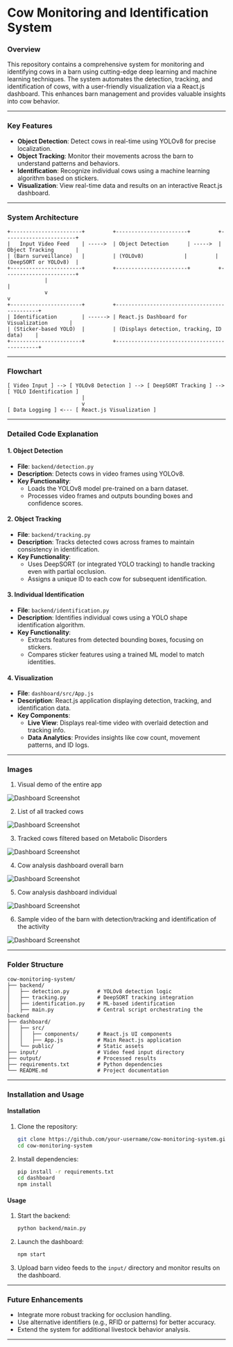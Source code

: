 # Cow Monitoring and Identification System

### **Overview**

This repository contains a comprehensive system for monitoring and identifying cows in a barn using cutting-edge deep learning and machine learning techniques. The system automates the detection, tracking, and identification of cows, with a user-friendly visualization via a React.js dashboard. This enhances barn management and provides valuable insights into cow behavior.

---

### **Key Features**
- **Object Detection**: Detect cows in real-time using YOLOv8 for precise localization.
- **Object Tracking**: Monitor their movements across the barn to understand patterns and behaviors.
- **Identification**: Recognize individual cows using a machine learning algorithm based on stickers.
- **Visualization**: View real-time data and results on an interactive React.js dashboard.

---

### **System Architecture**

```plaintext
+-----------------------+         +-----------------------+         +-----------------------+
|   Input Video Feed    | ----->  | Object Detection      | ----->  | Object Tracking       |
| (Barn surveillance)   |         | (YOLOv8)             |         | (DeepSORT or YOLOv8)  |
+-----------------------+         +-----------------------+         +-----------------------+
            |                                                                   |
            v                                                                   v
+-----------------------+         +---------------------------------------------+
| Identification        | ------> | React.js Dashboard for Visualization       |
| (Sticker-based YOLO)  |         | (Displays detection, tracking, ID data)    |
+-----------------------+         +---------------------------------------------+
```

---

### **Flowchart**

```plaintext
[ Video Input ] --> [ YOLOv8 Detection ] --> [ DeepSORT Tracking ] --> [ YOLO Identification ]
                        |
                        v
[ Data Logging ] <--- [ React.js Visualization ]
```

---

### **Detailed Code Explanation**

#### **1. Object Detection**
- **File**: `backend/detection.py`
- **Description**: Detects cows in video frames using YOLOv8.
- **Key Functionality**:
  - Loads the YOLOv8 model pre-trained on a barn dataset.
  - Processes video frames and outputs bounding boxes and confidence scores.

#### **2. Object Tracking**
- **File**: `backend/tracking.py`
- **Description**: Tracks detected cows across frames to maintain consistency in identification.
- **Key Functionality**:
  - Uses DeepSORT (or integrated YOLO tracking) to handle tracking even with partial occlusion.
  - Assigns a unique ID to each cow for subsequent identification.

#### **3. Individual Identification**
- **File**: `backend/identification.py`
- **Description**: Identifies individual cows using a YOLO shape identification algorithm.
- **Key Functionality**:
  - Extracts features from detected bounding boxes, focusing on stickers.
  - Compares sticker features using a trained ML model to match identities.

#### **4. Visualization**
- **File**: `dashboard/src/App.js`
- **Description**: React.js application displaying detection, tracking, and identification data.
- **Key Components**:
  - **Live View**: Displays real-time video with overlaid detection and tracking info.
  - **Data Analytics**: Provides insights like cow count, movement patterns, and ID logs.

---

### **Images**

1. Visual demo of the entire app

![Dashboard Screenshot](https://github.com/SanthoshkumarSundararaj/cattle_management/blob/main/images/Screenshot%202024-12-31%20123419.png)

2. List of all tracked cows

![Dashboard Screenshot](https://github.com/SanthoshkumarSundararaj/cattle_management/blob/main/images/Screenshot%202024-12-31%20123510.png)

3. Tracked cows filtered based on Metabolic Disorders

![Dashboard Screenshot](https://github.com/SanthoshkumarSundararaj/cattle_management/blob/main/images/Screenshot%202024-12-31%20123540.png)

4. Cow analysis dashboard overall barn

![Dashboard Screenshot](https://github.com/SanthoshkumarSundararaj/cattle_management/blob/main/images/Screenshot%202024-12-31%20124341.png)

5. Cow analysis dashboard individual

![Dashboard Screenshot](https://github.com/SanthoshkumarSundararaj/cattle_management/blob/main/images/Screenshot%202024-12-31%20125421.png)

6. Sample video of the barn with detection/tracking and identification of the activity

![Dashboard Screenshot](https://github.com/SanthoshkumarSundararaj/cattle_management/blob/main/images/Screenshot%202024-12-31%20125948.png)

---

### **Folder Structure**

```plaintext
cow-monitoring-system/
├── backend/
│   ├── detection.py         # YOLOv8 detection logic
│   ├── tracking.py          # DeepSORT tracking integration
│   ├── identification.py    # ML-based identification
│   ├── main.py              # Central script orchestrating the backend
├── dashboard/
│   ├── src/
│   │   ├── components/      # React.js UI components
│   │   ├── App.js           # Main React.js application
│   └── public/              # Static assets
├── input/                   # Video feed input directory
├── output/                  # Processed results
├── requirements.txt         # Python dependencies
└── README.md                # Project documentation
```

---

### **Installation and Usage**

#### **Installation**
1. Clone the repository:
   ```bash
   git clone https://github.com/your-username/cow-monitoring-system.git
   cd cow-monitoring-system
   ```
2. Install dependencies:
   ```bash
   pip install -r requirements.txt
   cd dashboard
   npm install
   ```

#### **Usage**
1. Start the backend:
   ```bash
   python backend/main.py
   ```
2. Launch the dashboard:
   ```bash
   npm start
   ```
3. Upload barn video feeds to the `input/` directory and monitor results on the dashboard.

---

### **Future Enhancements**
- Integrate more robust tracking for occlusion handling.
- Use alternative identifiers (e.g., RFID or patterns) for better accuracy.
- Extend the system for additional livestock behavior analysis.

---

